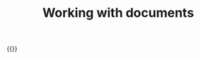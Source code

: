 ﻿---
title: "Working with documents"
second_title: " online"
articleTitle: "Working with documents"
linktitle: "Documents"
type: docs
url: /documents/
description: "Insert, edit, delete documents programmatically via Cloud API."
weight: 60
---

{{<list-children-pages>}}
